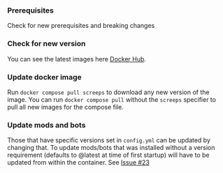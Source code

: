 ### Prerequisites
Check for new prerequisites and breaking changes

### Check for new version
You can see the latest images here [Docker Hub](https://hub.docker.com/repository/docker/jomik/screeps-server).

### Update docker image
Run `docker compose pull screeps` to download any new version of the image.
You can run `docker compose pull` without the `screeps` specifier to pull all new images for the compose file.

### Update mods and bots
Those that have specific versions set in `config.yml` can be updated by changing that.
To update mods/bots that was installed without a version requirement (defaults to @latest at time of first startup) will have to be updated from within the container.
See [Issue #23](https://github.com/Jomik/screeps-server/issues/23)